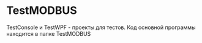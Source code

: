# TestMODBUS

TestConsole и TestWPF - проекты для тестов. Код основной программы находится в папке TestMODBUS

